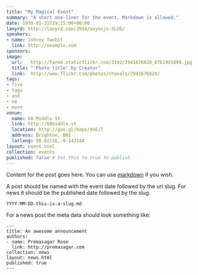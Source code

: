```yaml
---
title: "My Magical Event"
summary: "A short one-liner for the event. Markdown is allowed."
date: 1970-01-31T19:15:00+00:00
lanyrd: http://lanyrd.com/2014/asyncjs-SLUG/
speakers:
- name: Johnny Twobit
  link: http://example.com
sponsors:
image:
  url:   http://farm4.staticflickr.com/3192/2941676828_07b19d1699.jpg
  title: "'Photo title' by Creator"
  link:  http://www.flickr.com/photos/chavals/2941676828/
tags:
- five
- tags
- and
- no
- more
venue:
  name: 68 Middle St
  link: http://68middle.st
  location: http://goo.gl/maps/dxEiT
  address: Brighton, BN1
  latlong: 50.82116,-0.143144
layout: event.html
collection: events
published: false # Set this to true to publish
---
```


Content for the post goes here. You can use [markdown][markdown] if you wish.

A post should be named with the event date followed by the url slug. For
news it should be the published date followed by the slug.

    YYYY-MM-DD-this-is-a-slug.md

For a news post the meta data should look something like:

    ---
    title: An awesome announcement
    authors:
    - name: Premasagar Rose
      link: http://premasagar.com
    collection: news
    layout: news.html
    published: true
    ---

[markdown]: http://daringfireball.net/projects/markdown/syntax
